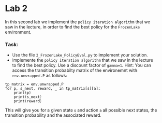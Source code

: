# Lab 2

In this second lab we implement the `policy iteration algorithm` that we saw in the lecture, in order to find the best policy for the `FrozenLake` environment.

### Task:
- Use the file `2_FrozenLake_PolicyEval.py` to implement your solution.
- Implemente the `policy iteration algorithm` that we saw in the lecture to find the best policy. Use a discount factor of `gamma=1`.
Hint: You can access the transition probabilty matrix of the environemnt with `env.unwrapped.P` as follows: 

```
tp_matrix = env.unwrapped.P
for p, s_next, reward, _ in tp_matrix[s][a]:
	print(p)
	print(s_next)
	print(reward)
```

This will give you for a given state `s` and action `a` all possible next states, the transition probability and the associated reward.